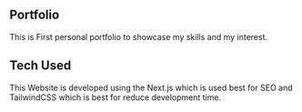 ## Portfolio

This is First personal portfolio to showcase my skills and my interest.

## Tech Used

This Website is developed using the Next.js which is used best for SEO and TailwindCSS which is best for reduce development time.
